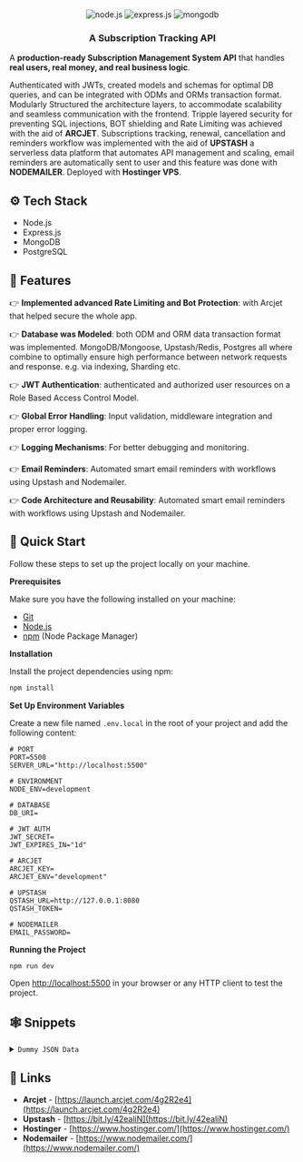 <div align="center">
  <br />
  <br />
  
  <div>
    <img src="https://img.shields.io/badge/node.js-339933?style=for-the-badge&logo=Node.js&logoColor=white" alt="node.js" />
    <img src="https://img.shields.io/badge/express.js-000000?style=for-the-badge&logo=express&logoColor=white" alt="express.js" />
    <img src="https://img.shields.io/badge/-MongoDB-13aa52?style=for-the-badge&logo=mongodb&logoColor=white" alt="mongodb" />
  </div>

  <h3 align="center">A Subscription Tracking API</h3>
</div>

A **production-ready Subscription Management System API** that handles **real users, real money, and real business logic**.

Authenticated with JWTs, created models and schemas for optimal DB queries, and can be integrated with ODMs and ORMs transaction format. Modularly Structured the architecture layers, to accommodate scalability and seamless communication with the frontend. Tripple layered security for preventing SQL injections, BOT shielding and Rate Limiting was achieved with the aid of **ARCJET**. Subscriptions tracking, renewal, cancellation and reminders workflow was implemented with the aid of **UPSTASH** a serverless data platform that automates API management and scaling, email reminders are automatically sent to user and this feature was done with **NODEMAILER**. Deployed with **Hostinger VPS**.

## <a name="tech-stack">⚙️ Tech Stack</a>

- Node.js
- Express.js
- MongoDB
- PostgreSQL

## <a name="features">🔋 Features</a>

👉 **Implemented advanced Rate Limiting and Bot Protection**: with Arcjet that helped secure the whole app.

👉 **Database was Modeled**: both ODM and ORM data transaction format was implemented. MongoDB/Mongoose, Upstash/Redis, Postgres all where combine to optimally ensure high performance between network requests and response. e.g. via indexing, Sharding etc.

👉 **JWT Authentication**: authenticated and authorized user resources on a Role Based Access Control Model.

👉 **Global Error Handling**: Input validation, middleware integration and proper error logging.

👉 **Logging Mechanisms**: For better debugging and monitoring.

👉 **Email Reminders**: Automated smart email reminders with workflows using Upstash and Nodemailer.

👉 **Code Architecture and Reusability**: Automated smart email reminders with workflows using Upstash and Nodemailer.

## <a name="quick-start">🤸 Quick Start</a>

Follow these steps to set up the project locally on your machine.

**Prerequisites**

Make sure you have the following installed on your machine:

- [Git](https://git-scm.com/)
- [Node.js](https://nodejs.org/en)
- [npm](https://www.npmjs.com/) (Node Package Manager)

**Installation**

Install the project dependencies using npm:

```bash
npm install
```

**Set Up Environment Variables**

Create a new file named `.env.local` in the root of your project and add the following content:

```env
# PORT
PORT=5500
SERVER_URL="http://localhost:5500"

# ENVIRONMENT
NODE_ENV=development

# DATABASE
DB_URI=

# JWT AUTH
JWT_SECRET=
JWT_EXPIRES_IN="1d"

# ARCJET
ARCJET_KEY=
ARCJET_ENV="development"

# UPSTASH
QSTASH_URL=http://127.0.0.1:8080
QSTASH_TOKEN=

# NODEMAILER
EMAIL_PASSWORD=
```

**Running the Project**

```bash
npm run dev
```

Open [http://localhost:5500](http://localhost:5500) in your browser or any HTTP client to test the project.

## <a name="snippets">🕸️ Snippets</a>

<details>
<summary><code>Dummy JSON Data</code></summary>

```json
{
  "name": "Udoka Wear Ltd",
  "price": 139.0,
  "currency": "USD",
  "frequency": "monthly",
  "category": "Entertainment",
  "startDate": "2025-01-20T00:00:00.000Z",
  "paymentMethod": "Credit Card"
}
```

</details>

## <a name="links">🔗 Links</a>

- **Arcjet** - [https://launch.arcjet.com/4g2R2e4](https://launch.arcjet.com/4g2R2e4)
- **Upstash** - [https://bit.ly/42ealiN](https://bit.ly/42ealiN)
- **Hostinger** - [https://www.hostinger.com/](https://www.hostinger.com/)
- **Nodemailer** - [https://www.nodemailer.com/](https://www.nodemailer.com/)
